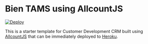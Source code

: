 Bien TAMS using AllcountJS
================

[![Deploy](https://www.herokucdn.com/deploy/button.png)](https://heroku.com/deploy?template=https://github.com/CreativeWolf/bien-tams)

This is a starter template for Customer Development CRM built using [AllcountJS](http://allcountjs.com) that can be immediately deployed to [Heroku](https://www.heroku.com).
